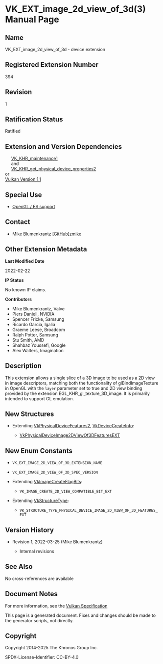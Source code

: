 # VK\_EXT\_image\_2d\_view\_of\_3d(3) Manual Page

## Name

VK\_EXT\_image\_2d\_view\_of\_3d - device extension



## [](#_registered_extension_number)Registered Extension Number

394

## [](#_revision)Revision

1

## [](#_ratification_status)Ratification Status

Ratified

## [](#_extension_and_version_dependencies)Extension and Version Dependencies

     [VK\_KHR\_maintenance1](https://registry.khronos.org/vulkan/specs/latest/man/html/VK_KHR_maintenance1.html)  
     and  
     [VK\_KHR\_get\_physical\_device\_properties2](https://registry.khronos.org/vulkan/specs/latest/man/html/VK_KHR_get_physical_device_properties2.html)  
or  
[Vulkan Version 1.1](#versions-1.1)

## [](#_special_use)Special Use

- [OpenGL / ES support](https://registry.khronos.org/vulkan/specs/latest/html/vkspec.html#extendingvulkan-compatibility-specialuse)

## [](#_contact)Contact

- Mike Blumenkrantz [\[GitHub\]zmike](https://github.com/KhronosGroup/Vulkan-Docs/issues/new?body=%5BVK_EXT_image_2d_view_of_3d%5D%20%40zmike%0A%2AHere%20describe%20the%20issue%20or%20question%20you%20have%20about%20the%20VK_EXT_image_2d_view_of_3d%20extension%2A)

## [](#_other_extension_metadata)Other Extension Metadata

**Last Modified Date**

2022-02-22

**IP Status**

No known IP claims.

**Contributors**

- Mike Blumenkrantz, Valve
- Piers Daniell, NVIDIA
- Spencer Fricke, Samsung
- Ricardo Garcia, Igalia
- Graeme Leese, Broadcom
- Ralph Potter, Samsung
- Stu Smith, AMD
- Shahbaz Youssefi, Google
- Alex Walters, Imagination

## [](#_description)Description

This extension allows a single slice of a 3D image to be used as a 2D view in image descriptors, matching both the functionality of glBindImageTexture in OpenGL with the `layer` parameter set to true and 2D view binding provided by the extension EGL\_KHR\_gl\_texture\_3D\_image. It is primarily intended to support GL emulation.

## [](#_new_structures)New Structures

- Extending [VkPhysicalDeviceFeatures2](https://registry.khronos.org/vulkan/specs/latest/man/html/VkPhysicalDeviceFeatures2.html), [VkDeviceCreateInfo](https://registry.khronos.org/vulkan/specs/latest/man/html/VkDeviceCreateInfo.html):
  
  - [VkPhysicalDeviceImage2DViewOf3DFeaturesEXT](https://registry.khronos.org/vulkan/specs/latest/man/html/VkPhysicalDeviceImage2DViewOf3DFeaturesEXT.html)

## [](#_new_enum_constants)New Enum Constants

- `VK_EXT_IMAGE_2D_VIEW_OF_3D_EXTENSION_NAME`
- `VK_EXT_IMAGE_2D_VIEW_OF_3D_SPEC_VERSION`
- Extending [VkImageCreateFlagBits](https://registry.khronos.org/vulkan/specs/latest/man/html/VkImageCreateFlagBits.html):
  
  - `VK_IMAGE_CREATE_2D_VIEW_COMPATIBLE_BIT_EXT`
- Extending [VkStructureType](https://registry.khronos.org/vulkan/specs/latest/man/html/VkStructureType.html):
  
  - `VK_STRUCTURE_TYPE_PHYSICAL_DEVICE_IMAGE_2D_VIEW_OF_3D_FEATURES_EXT`

## [](#_version_history)Version History

- Revision 1, 2022-03-25 (Mike Blumenkrantz)
  
  - Internal revisions

## [](#_see_also)See Also

No cross-references are available

## [](#_document_notes)Document Notes

For more information, see the [Vulkan Specification](https://registry.khronos.org/vulkan/specs/latest/html/vkspec.html#VK_EXT_image_2d_view_of_3d)

This page is a generated document. Fixes and changes should be made to the generator scripts, not directly.

## [](#_copyright)Copyright

Copyright 2014-2025 The Khronos Group Inc.

SPDX-License-Identifier: CC-BY-4.0